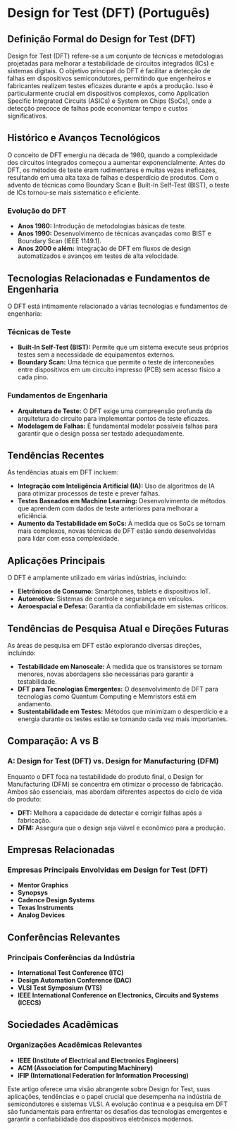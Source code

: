 # Design for Test (DFT) (Português)

## Definição Formal do Design for Test (DFT)

Design for Test (DFT) refere-se a um conjunto de técnicas e metodologias projetadas para melhorar a testabilidade de circuitos integrados (ICs) e sistemas digitais. O objetivo principal do DFT é facilitar a detecção de falhas em dispositivos semicondutores, permitindo que engenheiros e fabricantes realizem testes eficazes durante e após a produção. Isso é particularmente crucial em dispositivos complexos, como Application Specific Integrated Circuits (ASICs) e System on Chips (SoCs), onde a detecção precoce de falhas pode economizar tempo e custos significativos.

## Histórico e Avanços Tecnológicos

O conceito de DFT emergiu na década de 1980, quando a complexidade dos circuitos integrados começou a aumentar exponencialmente. Antes do DFT, os métodos de teste eram rudimentares e muitas vezes ineficazes, resultando em uma alta taxa de falhas e desperdício de produtos. Com o advento de técnicas como Boundary Scan e Built-In Self-Test (BIST), o teste de ICs tornou-se mais sistemático e eficiente.

### Evolução do DFT

- **Anos 1980:** Introdução de metodologias básicas de teste.
- **Anos 1990:** Desenvolvimento de técnicas avançadas como BIST e Boundary Scan (IEEE 1149.1).
- **Anos 2000 e além:** Integração de DFT em fluxos de design automatizados e avanços em testes de alta velocidade.

## Tecnologias Relacionadas e Fundamentos de Engenharia

O DFT está intimamente relacionado a várias tecnologias e fundamentos de engenharia:

### Técnicas de Teste

- **Built-In Self-Test (BIST):** Permite que um sistema execute seus próprios testes sem a necessidade de equipamentos externos.
- **Boundary Scan:** Uma técnica que permite o teste de interconexões entre dispositivos em um circuito impresso (PCB) sem acesso físico a cada pino.

### Fundamentos de Engenharia

- **Arquitetura de Teste:** O DFT exige uma compreensão profunda da arquitetura do circuito para implementar pontos de teste eficazes.
- **Modelagem de Falhas:** É fundamental modelar possíveis falhas para garantir que o design possa ser testado adequadamente.

## Tendências Recentes

As tendências atuais em DFT incluem:

- **Integração com Inteligência Artificial (IA):** Uso de algoritmos de IA para otimizar processos de teste e prever falhas.
- **Testes Baseados em Machine Learning:** Desenvolvimento de métodos que aprendem com dados de teste anteriores para melhorar a eficiência.
- **Aumento da Testabilidade em SoCs:** À medida que os SoCs se tornam mais complexos, novas técnicas de DFT estão sendo desenvolvidas para lidar com essa complexidade.

## Aplicações Principais

O DFT é amplamente utilizado em várias indústrias, incluindo:

- **Eletrônicos de Consumo:** Smartphones, tablets e dispositivos IoT.
- **Automotivo:** Sistemas de controle e segurança em veículos.
- **Aeroespacial e Defesa:** Garantia da confiabilidade em sistemas críticos.

## Tendências de Pesquisa Atual e Direções Futuras

As áreas de pesquisa em DFT estão explorando diversas direções, incluindo:

- **Testabilidade em Nanoscale:** À medida que os transistores se tornam menores, novas abordagens são necessárias para garantir a testabilidade.
- **DFT para Tecnologias Emergentes:** O desenvolvimento de DFT para tecnologias como Quantum Computing e Memristors está em andamento.
- **Sustentabilidade em Testes:** Métodos que minimizam o desperdício e a energia durante os testes estão se tornando cada vez mais importantes.

## Comparação: A vs B

### A: Design for Test (DFT) vs. Design for Manufacturing (DFM)

Enquanto o DFT foca na testabilidade do produto final, o Design for Manufacturing (DFM) se concentra em otimizar o processo de fabricação. Ambos são essenciais, mas abordam diferentes aspectos do ciclo de vida do produto:

- **DFT:** Melhora a capacidade de detectar e corrigir falhas após a fabricação.
- **DFM:** Assegura que o design seja viável e econômico para a produção.

## Empresas Relacionadas

### Empresas Principais Envolvidas em Design for Test (DFT)

- **Mentor Graphics**
- **Synopsys**
- **Cadence Design Systems**
- **Texas Instruments**
- **Analog Devices**

## Conferências Relevantes

### Principais Conferências da Indústria

- **International Test Conference (ITC)**
- **Design Automation Conference (DAC)**
- **VLSI Test Symposium (VTS)**
- **IEEE International Conference on Electronics, Circuits and Systems (ICECS)**

## Sociedades Acadêmicas

### Organizações Acadêmicas Relevantes

- **IEEE (Institute of Electrical and Electronics Engineers)**
- **ACM (Association for Computing Machinery)**
- **IFIP (International Federation for Information Processing)**

Este artigo oferece uma visão abrangente sobre Design for Test, suas aplicações, tendências e o papel crucial que desempenha na indústria de semicondutores e sistemas VLSI. A evolução contínua e a pesquisa em DFT são fundamentais para enfrentar os desafios das tecnologias emergentes e garantir a confiabilidade dos dispositivos eletrônicos modernos.
